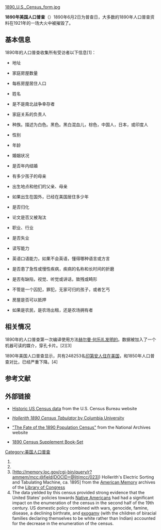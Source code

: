 [1890_U.S._Census_form.jpg](https://zh.wikipedia.org/wiki/File:1890_U.S._Census_form.jpg "fig:1890_U.S._Census_form.jpg")

**1890年美国人口普查**（）1890年6月2日为普查日，大多数的1890年人口普查资料在1921年的一场大火中被摧毁了。

## 基本信息

1890年的人口普查收集所有受访者以下信息\[1\]：

  - 地址

<!-- end list -->

  - 家庭房屋数量

<!-- end list -->

  - 每栋房屋居住人口

<!-- end list -->

  - 姓名

<!-- end list -->

  - 是不是南北战争幸存者

<!-- end list -->

  - 家庭关系的负责人

<!-- end list -->

  - 种族。描述为白色。黑色。黑白混血儿，棕色，中国人，日本，或印度人

<!-- end list -->

  - 性别

<!-- end list -->

  - 年龄

<!-- end list -->

  - 婚姻状况

<!-- end list -->

  - 是否年内结婚

<!-- end list -->

  - 有多少孩子的母亲

<!-- end list -->

  - 出生地点和他们的父亲、母亲

<!-- end list -->

  - 如果出生在国外，已经在美国居住多少年

<!-- end list -->

  - 是否归化

<!-- end list -->

  - 论文是否又被淘汰

<!-- end list -->

  - 职业、行业

<!-- end list -->

  - 是否失业

<!-- end list -->

  - 读写能力

<!-- end list -->

  - 英语口语能力，如果不会英语，懂得哪种语言或方言

<!-- end list -->

  - 是否患了急性或慢性疾病，疾病的名称和长时间的折磨

<!-- end list -->

  - 是否有缺陷，视觉、听觉或讲话，致残或畸形

<!-- end list -->

  - 不管是一个囚犯，罪犯，无家可归的孩子，或者乞丐

<!-- end list -->

  - 房屋是否可以抵押

<!-- end list -->

  - 如果是农民，是农场出租，还是农场拥有者

## 相关情况

1890年的人口普查第一次编译使用方法[赫尔曼·何乐礼发明的](https://zh.wikipedia.org/wiki/赫尔曼·何乐礼 "wikilink")。数据被加入了一个机器可读的媒介，穿孔卡片。\[2\]\[3\]

1890年美国人口普查显示，共有248253名[印第安人住在美国](https://zh.wikipedia.org/wiki/印第安人 "wikilink")，和1850年人口普查对比，已经严重下降。\[4\]

## 参考文献

## 外部链接

  - [Historic US Census data](http://www.census.gov/population/www/censusdata/hiscendata.html) from the U.S. Census Bureau website

  - [*Hollerith 1890 Census Tabulator* by Columbia University](http://www.columbia.edu/cu/computinghistory/census-tabulator.html)

  - ["The Fate of the 1890 Population Census"](http://www.archives.gov/publications/prologue/1996/spring/1890-census-1.html) from the National Archives website

  - [1890 Census Supplement Book-Set](http://1890censussupplementbookset.yolasite.com/)

[Category:美国人口普查](https://zh.wikipedia.org/wiki/Category:美国人口普查 "wikilink")

1.
2.
3.  \[<http://memory.loc.gov/cgi-bin/query/r?ammem/mcc:@field(DOCID+@lit(mcc/023)>) Hollerith's Electric Sorting and Tabulating Machine, ca. 1895\] from the [American Memory](https://zh.wikipedia.org/wiki/American_Memory "wikilink") archives of the [Library of Congress](https://zh.wikipedia.org/wiki/Library_of_Congress "wikilink")
4.   The data yielded by this census provided strong evidence that the United States' policies towards [Native Americans](https://zh.wikipedia.org/wiki/Indigenous_peoples_of_the_Americas "wikilink") had had a significant impact on the enumeration of the census in the second half of the 19th century. US domestic policy combined with wars, genocide, famine, disease, a declining birthrate, and [exogamy](https://zh.wikipedia.org/wiki/exogamy "wikilink") (with the children of biracial families declaring themselves to be white rather than Indian) accounted for the decrease in the enumeration of the census.
